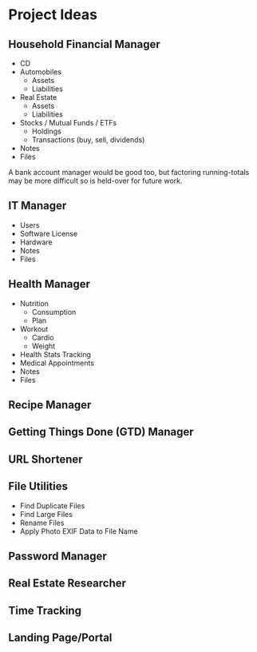 # Project Ideas

## Household Financial Manager

* CD
* Automobiles
  * Assets
  * Liabilities
* Real Estate
  * Assets
  * Liabilities
* Stocks / Mutual Funds / ETFs
  * Holdings
  * Transactions (buy, sell, dividends)
* Notes
* Files

A bank account manager would be good too, but factoring running-totals may be more difficult so is held-over for future work.

## IT Manager

* Users
* Software License
* Hardware
* Notes
* Files

## Health Manager

* Nutrition
  * Consumption
  * Plan
* Workout
  * Cardio
  * Weight
* Health Stats Tracking
* Medical Appointments
* Notes
* Files

## Recipe Manager

## Getting Things Done (GTD) Manager

## URL Shortener

## File Utilities

* Find Duplicate Files
* Find Large Files
* Rename Files
* Apply Photo EXIF Data to File Name

## Password Manager

## Real Estate Researcher

## Time Tracking

## Landing Page/Portal
